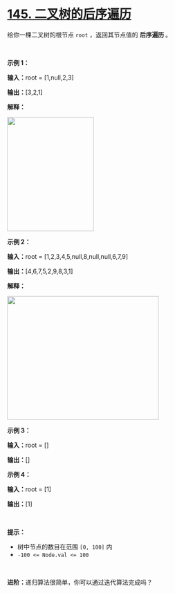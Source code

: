 # [145. 二叉树的后序遍历](https://leetcode.cn/problems/binary-tree-postorder-traversal/)

<div><div class="elfjS" data-track-load="description_content"><p>给你一棵二叉树的根节点 <code>root</code> ，返回其节点值的 <strong>后序遍历 </strong>。</p>

<p>&nbsp;</p>

<p><strong class="example">示例 1：</strong></p>

<div class="example-block">
<p><span class="example-io"><b>输入：</b>root = [1,null,2,3]</span></p>

<p><span class="example-io"><b>输出：</b>[3,2,1]</span></p>

<p><strong>解释：</strong></p>

<p><img alt="" src="https://assets.leetcode.com/uploads/2024/08/29/screenshot-2024-08-29-202743.png" style="width: 200px; height: 264px;"></p>
</div>

<p><strong class="example">示例 2：</strong></p>

<div class="example-block">
<p><span class="example-io"><b>输入：</b>root = [1,2,3,4,5,null,8,null,null,6,7,9]</span></p>

<p><span class="example-io"><b>输出：</b>[4,6,7,5,2,9,8,3,1]</span></p>

<p><strong>解释：</strong></p>

<p><img alt="" src="https://assets.leetcode.com/uploads/2024/08/29/tree_2.png" style="width: 350px; height: 286px;"></p>
</div>

<p><strong class="example">示例 3：</strong></p>

<div class="example-block">
<p><span class="example-io"><b>输入：</b>root = []</span></p>

<p><span class="example-io"><b>输出：</b>[]</span></p>
</div>

<p><strong class="example">示例 4：</strong></p>

<div class="example-block">
<p><span class="example-io"><b>输入：</b>root = [1]</span></p>

<p><span class="example-io"><b>输出：</b>[1]</span></p>
</div>

<p>&nbsp;</p>

<p><strong>提示：</strong></p>

<ul>
	<li>树中节点的数目在范围 <code>[0, 100]</code> 内</li>
	<li><code>-100 &lt;= Node.val &lt;= 100</code></li>
</ul>

<p>&nbsp;</p>

<p><strong>进阶：</strong>递归算法很简单，你可以通过迭代算法完成吗？</p>
</div></div>

